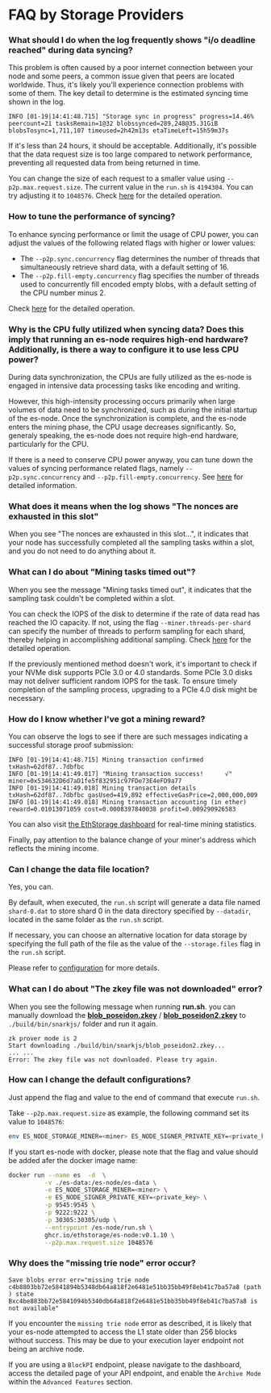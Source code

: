 # FAQ by Storage Providers


### What should I do when the log frequently shows "i/o deadline reached" during data syncing?

This problem is often caused by a poor internet connection between your node and some peers, a common issue given that peers are located worldwide. Thus, it's likely you'll experience connection problems with some of them. The key detail to determine is the estimated syncing time shown in the log.
```
INFO [01-19|14:41:48.715] "Storage sync in progress" progress=14.46% peercount=21 tasksRemain=1@32 blobssynced=289,248@35.31GiB blobsTosync=1,711,107 timeused=2h42m13s etaTimeLeft=15h59m37s
```
If it's less than 24 hours, it should be acceptable. Additionally, it's possible that the data request size is too large compared to network performance, preventing all requested data from being returned in time.

You can change the size of each request to a smaller value using `--p2p.max.request.size`. 
The current value in the `run.sh` is `4194304`. You can try adjusting it to `1048576`. Check [here](#how-can-i-change-the-default-configurations) for the detailed operation.

### How to tune the performance of syncing? 

To enhance syncing performance or limit the usage of CPU power, you can adjust the values of the following related flags with higher or lower values:

- The `--p2p.sync.concurrency` flag determines the number of threads that simultaneously retrieve shard data, with a default setting of 16.
- The `--p2p.fill-empty.concurrency` flag specifies the number of threads used to concurrently fill encoded empty blobs, with a default setting of the CPU number minus 2.

Check [here](#how-can-i-change-the-default-configurations) for the detailed operation.

### Why is the CPU fully utilized when syncing data? Does this imply that running an es-node requires high-end hardware? Additionally, is there a way to configure it to use less CPU power?

During data synchronization, the CPUs are fully utilized as the es-node is engaged in intensive data processing tasks like encoding and writing.

However, this high-intensity processing occurs primarily when large volumes of data need to be synchronized, such as during the initial startup of the es-node. Once the synchronization is complete, and the es-node enters the mining phase, the CPU usage decreases significantly. So, generaly speaking, the es-node does not require high-end hardware, particularly for the CPU.

If there is a need to conserve CPU power anyway, you can tune down the values of syncing performance related flags, namely `--p2p.sync.concurrency` and `--p2p.fill-empty.concurrency`. See [here](#how-to-tune-the-performance-of-syncing) for detailed information.

### What does it means when the log shows "The nonces are exhausted in this slot"

When you see "The nonces are exhausted in this slot...", it indicates that your node has successfully completed all the sampling tasks within a slot, and you do not need to do anything about it. 

### What can I do about "Mining tasks timed out"? 

When you see the message "Mining tasks timed out", it indicates that the sampling task couldn't be completed within a slot. 

You can check the IOPS of the disk to determine if the rate of data read has reached the IO capacity. 
If not, using the flag `--miner.threads-per-shard` can specify the number of threads to perform sampling for each shard, thereby helping in accomplishing additional sampling. Check [here](#how-can-i-change-the-default-configurations) for the detailed operation.

If the previously mentioned method doesn't work, it's important to check if your NVMe disk supports PCIe 3.0 or 4.0 standards. Some PCIe 3.0 disks may not deliver sufficient random IOPS for the task. To ensure timely completion of the sampling process, upgrading to a PCIe 4.0 disk might be necessary.

### How do I know whether I've got a mining reward?

You can observe the logs to see if there are such messages indicating a successful storage proof submission:

```
INFO [01-19|14:41:48.715] Mining transaction confirmed             txHash=62df87..7dbfbc
INFO [01-19|14:41:49.017] "Mining transaction success!      √"     miner=0x534632D6d7aD1fe5f832951c97FDe73E4eFD9a77
INFO [01-19|14:41:49.018] Mining transaction details               txHash=62df87..7dbfbc gasUsed=419,892 effectiveGasPrice=2,000,000,009
INFO [01-19|14:41:49.018] Mining transaction accounting (in ether) reward=0.01013071059 cost=0.0008397840038 profit=0.009290926583

```

You can also visit [the EthStorage dashboard](http://grafana.ethstorage.io) for real-time mining statistics.

Finally, pay attention to the balance change of your miner's address which reflects the mining income.

### Can I change the data file location?

Yes, you can. 

By default, when executed, the `run.sh` script will generate a data file named `shard-0.dat` to store shard 0 in the data directory specified by `--datadir`, located in the same folder as the `run.sh` script.

If necessary, you can choose an alternative location for data storage by specifying the full path of the file as the value of the `--storage.files` flag in the `run.sh` script.

Please refer to [configuration](/storage-provider-guide/configuration.md) for more details.

### What can I do about "The zkey file was not downloaded" error?

When you see the following message when running **run.sh**. you can manually download the [**blob_poseidon.zkey**](https://drive.google.com/file/d/1ZLfhYeCXMnbk6wUiBADRAn1mZ8MI_zg-/view) / [**blob_poseidon2.zkey**](https://drive.google.com/file/d/1G7LmOx7hNE5GHc-M6yOjVB3ZZ4J6xUYO/view) to `./build/bin/snarkjs/` folder and run it again. 
```
zk prover mode is 2
Start downloading ./build/bin/snarkjs/blob_poseidon2.zkey...
... ...
Error: The zkey file was not downloaded. Please try again.
```

### How can I change the default configurations?

Just append the flag and value to the end of command that execute `run.sh`.

Take `--p2p.max.request.size` as example, the following command set its value to `1048576`:

```sh
env ES_NODE_STORAGE_MINER=<miner> ES_NODE_SIGNER_PRIVATE_KEY=<private_key> ./run.sh --p2p.max.request.size 1048576
```
If you start es-node with docker, please note that the flag and value should be added afer the docker image name:

```sh
docker run --name es  -d  \
          -v ./es-data:/es-node/es-data \
          -e ES_NODE_STORAGE_MINER=<miner> \
          -e ES_NODE_SIGNER_PRIVATE_KEY=<private_key> \
          -p 9545:9545 \
          -p 9222:9222 \
          -p 30305:30305/udp \
          --entrypoint /es-node/run.sh \
          ghcr.io/ethstorage/es-node:v0.1.10 \
          --p2p.max.request.size 1048576
```

### Why does the "missing trie node" error occur?


```
Save blobs error err="missing trie node c4b8803bb72e5841894b5348db64a818f2e6481e51bb35bb49f8eb41c7ba57a8 (path ) state Bxc4be883bb72e5841094b5340db64a818f2e6481e51bb35bb49f8eb41c7ba57a8 is not available"
```
If you encounter the `missing trie node` error as described, it is likely that your es-node attempted to access the L1 state older than 256 blocks without success. This may be due to your execution layer endpoint not being an archive node.

If you are using a `BlockPI` endpoint, please navigate to the dashboard, access the detailed page of your API endpoint, and enable the `Archive Mode` within the `Advanced Features` section.